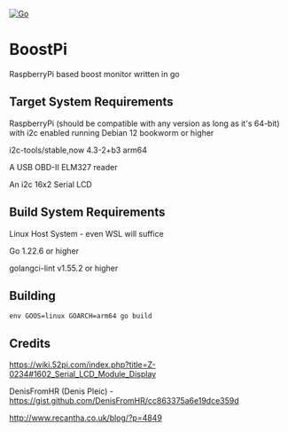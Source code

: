 [![Go](https://github.com/hamburgertrain/BoostPi/actions/workflows/go.yml/badge.svg)](https://github.com/hamburgertrain/BoostPi/actions/workflows/go.yml)

# BoostPi
RaspberryPi based boost monitor written in go

## Target System Requirements
RaspberryPi (should be compatible with any version as long as it's 64-bit) with i2c enabled running Debian 12 bookworm or higher

i2c-tools/stable,now 4.3-2+b3 arm64

A USB OBD-II ELM327 reader

An i2c 16x2 Serial LCD

## Build System Requirements
Linux Host System - even WSL will suffice

Go 1.22.6 or higher

golangci-lint v1.55.2 or higher

## Building
`env GOOS=linux GOARCH=arm64 go build`

## Credits
https://wiki.52pi.com/index.php?title=Z-0234#1602_Serial_LCD_Module_Display

DenisFromHR (Denis Pleic) - https://gist.github.com/DenisFromHR/cc863375a6e19dce359d

http://www.recantha.co.uk/blog/?p=4849
